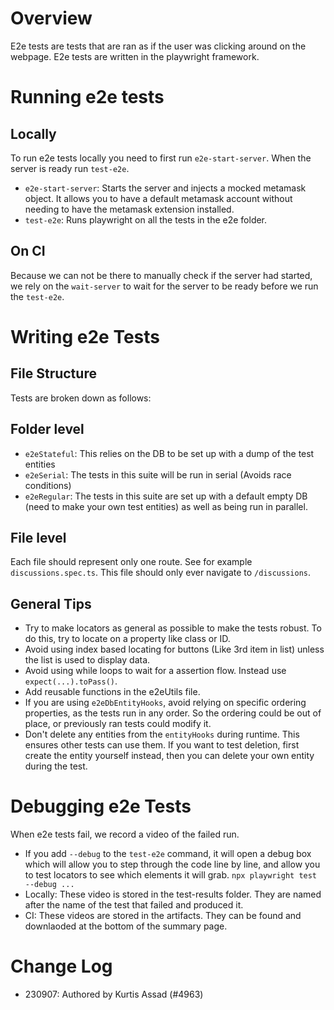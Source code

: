 # Overview

E2e tests are tests that are ran as if the user was clicking around on the webpage. E2e tests are written in the
playwright framework.

# Running e2e tests

## Locally
To run e2e tests locally you need to first run `e2e-start-server`. When the server is ready run `test-e2e`.
* `e2e-start-server`: Starts the server and injects a mocked metamask object. It allows you to have a default
metamask account without needing to have the metamask extension installed.
* `test-e2e`: Runs playwright on all the tests in the e2e folder.

## On CI

Because we can not be there to manually check if the server had started, we rely on the `wait-server` to wait for
the server to be ready before we run the `test-e2e`.

# Writing e2e Tests

## File Structure

Tests are broken down as follows:

## Folder level

* `e2eStateful`: This relies on the DB to be set up with a dump of the test entities
* `e2eSerial`: The tests in this suite will be run in serial (Avoids race conditions)
* `e2eRegular`: The tests in this suite are set up with a default empty DB (need to make your own test entities) as well as being run in parallel.

## File level

Each file should represent only one route. See for example `discussions.spec.ts`. This file should only ever navigate
to `/discussions`.

## General Tips

* Try to make locators as general as possible to make the tests robust. To do this, try to locate on a property like class
or ID.
* Avoid using index based locating for buttons (Like 3rd item in list) unless the list is used to display data.
* Avoid using while loops to wait for a assertion flow. Instead use `expect(...).toPass()`.
* Add reusable functions in the e2eUtils file.
* If you are using `e2eDbEntityHooks`, avoid relying on specific ordering properties, as the tests run in any order.
So the ordering could be out of place, or previously ran tests could modify it.
* Don't delete any entities from the `entityHooks` during runtime. This ensures other tests can use them. If you want to test deletion, first create the entity yourself instead, then you can delete your own entity during the test.

# Debugging e2e Tests

When e2e tests fail, we record a video of the failed run.

* If you add `--debug` to the `test-e2e` command, it will open a debug box which will allow you to step through the code 
line by line, and allow you to test locators to see which elements it will grab. `npx playwright test --debug ...`
* Locally: These video is stored in the test-results folder. They are named after the name of the test that failed
and produced it.
* CI: These videos are stored in the artifacts. They can be found and downlaoded at the bottom of the summary page.

# Change Log

- 230907: Authored by Kurtis Assad (#4963)
